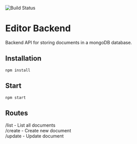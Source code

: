 ![Build Status](https://app.travis-ci.com/sohe3409/jsramverk-backend.svg?branch=master)

# Editor Backend

Backend API for storing documents in a mongoDB database.

## Installation

```shell
npm install
```

## Start

```shell
npm start
```

## Routes

/list - List all documents <br />
/create - Create new document <br />
/update - Update document
